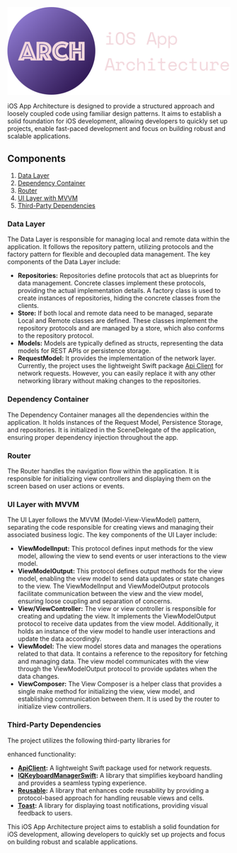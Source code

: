 ![iOS App Architecture](https://github.com/mansoor92/IOS-App-Architecture/blob/main/logo.png)

iOS App Architecture is designed to provide a structured approach and loosely coupled code using familiar design patterns. It aims to establish a solid foundation for iOS development, allowing developers to quickly set up projects, enable fast-paced development and focus on building robust and scalable applications.

## Components

1. [Data Layer](#data)
2. [Dependency Container](#dependency-container)
3. [Router](#router)
4. [UI Layer with MVVM](#ui-layer)
5. [Third-Party Dependencies](#thirdparty-dependencies)

### <a id="data">Data Layer</a>
The Data Layer is responsible for managing local and remote data within the application. It follows the repository pattern, utilizing protocols and the factory pattern for flexible and decoupled data management. The key components of the Data Layer include:

* **Repositories:** Repositories define protocols that act as blueprints for data management. Concrete classes implement these protocols, providing the actual implementation details. A factory class is used to create instances of repositories, hiding the concrete classes from the clients.
* **Store:** If both local and remote data need to be managed, separate Local and Remote classes are defined. These classes implement the repository protocols and are managed by a store, which also conforms to the repository protocol.
* **Models:** Models are typically defined as structs, representing the data models for REST APIs or persistence storage.
* **RequestModel:** It provides the implementation of the network layer. Currently, the project uses the lightweight Swift package [Api Client](https://github.com/mansoor92/ApiClient) for network requests. However, you can easily replace it with any other networking library without making changes to the repositories.

### <a id="dependency-container">Dependency Container</a>
The Dependency Container manages all the dependencies within the application. It holds instances of the Request Model, Persistence Storage, and repositories. It is initialized in the SceneDelegate of the application, ensuring proper dependency injection throughout the app.

### <a id="router">Router</a>
The Router handles the navigation flow within the application. It is responsible for initializing view controllers and displaying them on the screen based on user actions or events.

### <a id="ui-layer">UI Layer with MVVM</a>
The UI Layer follows the MVVM (Model-View-ViewModel) pattern, separating the code responsible for creating views and managing their associated business logic. The key components of the UI Layer include:

* **ViewModelInput<Protocol>:** This protocol defines input methods for the view model, allowing the view to send events or user interactions to the view model.
* **ViewModelOutput<Protocol>:** This protocol defines output methods for the view model, enabling the view model to send data updates or state changes to the view.
  The ViewModelInput and ViewModelOutput protocols facilitate communication between the view and the view model, ensuring loose coupling and separation of concerns.
* **View/ViewController:** The view or view controller is responsible for creating and updating the view. It implements the ViewModelOutput protocol to receive data updates from the view model. Additionally, it holds an instance of the view model to handle user interactions and update the data accordingly.
* **ViewModel:** The view model stores data and manages the operations related to that data. It contains a reference to the repository for fetching and managing data. The view model communicates with the view through the ViewModelOutput protocol to provide updates when the data changes.
* **ViewComposer:** The View Composer is a helper class that provides a single make method for initializing the view, view model, and establishing communication between them. It is used by the router to initialize view controllers.

### <a id="thirdparty-dependencies">Third-Party Dependencies</a>
The project utilizes the following third-party libraries for

 enhanced functionality:

* **[ApiClient](https://github.com/mansoor92/ApiClient):** A lightweight Swift package used for network requests.
* **[IQKeyboardManagerSwift](https://github.com/hackiftekhar/IQKeyboardManager):** A library that simplifies keyboard handling and provides a seamless typing experience.
* **[Reusable](https://github.com/AliSoftware/Reusable):** A library that enhances code reusability by providing a protocol-based approach for handling reusable views and cells.
* **[Toast](https://github.com/scalessec/Toast-Swift):** A library for displaying toast notifications, providing visual feedback to users.

This iOS App Architecture project aims to establish a solid foundation for iOS development, allowing developers to quickly set up projects and focus on building robust and scalable applications.